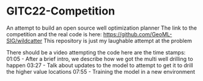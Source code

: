 # GITC22-Competition
An attempt to build an open source well optimization planner
The link to the competition and the real code is here: https://github.com/GeoML-SIG/wildcatter
This repository is just my laughable attempt at the problem

There should be a video attempting the code here are the time stamps:
01:05 - After a brief intro, we describe how we got the multi well drilling to happen
03:27 - Talk about updates to the model to attempt to get it to drill the higher value locations
07:55 - Training the model in a new environment

